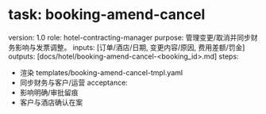 # task: booking-amend-cancel

version: 1.0
role: hotel-contracting-manager
purpose: 管理变更/取消并同步财务影响与发票调整。
inputs: [订单/酒店/日期, 变更内容/原因, 费用差额/罚金]
outputs: [docs/hotel/booking-amend-cancel-<booking_id>.md]
steps:

- 渲染 templates/booking-amend-cancel-tmpl.yaml
- 同步财务与客户/运营
  acceptance:
- 影响明确/审批留痕
- 客户与酒店确认在案
